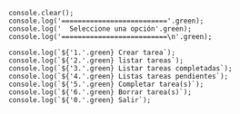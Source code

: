         console.clear();
        console.log('=========================='.green);
        console.log('  Seleccione una opción'.green);
        console.log('==========================\n'.green);

        console.log(`${'1.'.green} Crear tarea`);
        console.log(`${'2.'.green} listar tareas`);
        console.log(`${'3.'.green} Listar tareas completadas`);
        console.log(`${'4.'.green} Listas tareas pendientes`);
        console.log(`${'5.'.green} Completar tarea(s)`);
        console.log(`${'6.'.green} Borrar tarea(s)`);
        console.log(`${'0.'.green} Salir`);


